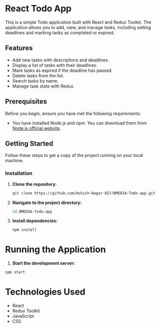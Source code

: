 # React Todo App

This is a simple Todo application built with React and Redux Toolkit. The application allows you to add, view, and manage tasks, including setting deadlines and marking tasks as completed or expired.

## Features

- Add new tasks with descriptions and deadlines.
- Display a list of tasks with their deadlines.
- Mark tasks as expired if the deadline has passed.
- Delete tasks from the list.
- Search tasks by name.
- Manage task state with Redux.

## Prerequisites

Before you begin, ensure you have met the following requirements:

- You have installed Node.js and npm. You can download them from [Node.js official website](https://nodejs.org/).

## Getting Started

Follow these steps to get a copy of the project running on your local machine.

### Installation

1. **Clone the repository:**

   ```sh
   git clone https://github.com/Ashish-Nagar-027/BMEDIA-Todo-app.git

2. **Navigate to the project directory:**

   ```sh
   cd BMEDIA-Todo-app


3. **Install dependencies:**

   ```sh
   npm install


# Running the Application


1. **Start the development server:**

```sh
npm start
```



# Technologies Used
- React
- Redux Toolkit
- JavaScript
- CSS